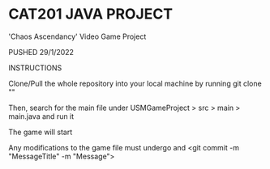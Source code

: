 # CAT201 JAVA PROJECT 

'Chaos Ascendancy'
Video Game Project

PUSHED 29/1/2022

INSTRUCTIONS 

Clone/Pull the whole repository into your local machine by running 
git clone "<reposHttps link>"

Then, search for the main file under USMGameProject > src > main > main.java and run it

The game will start

Any modifications to the game file must undergo <git add> and <git commit -m "MessageTitle" -m "Message">
